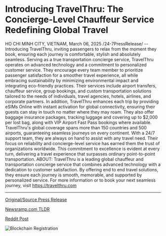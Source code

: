 # Introducing TravelThru: The Concierge-Level Chauffeur Service Redefining Global Travel

HO CHI MINH CITY, VIETNAM, March 06, 2025 /24-7PressRelease/ -- Introducing TravelThru, inviting passengers to relax from the moment they book, ensuring each journey is comfortable, stylish and absolutely seamless. Serving as a true transportation concierge service, TravelThru operates on advanced technology and a commitment to personalized customer service.  They encourage every team member to prioritize passenger satisfaction for a smoother travel experience, all while embracing sustainability by minimizing environmental impact and integrating eco-friendly practices. Their services include airport transfers, chauffeur service, group bookings, and custom transportation solutions tailored to the needs of individuals, travel agencies, hotels, airlines, and corporate partners.   In addition, TravelThru enhances each trip by providing eSIMs Online with instant activation for global connectivity, ensuring their guests can stay in touch no matter where they may roam. They also offer baggage insurance packages, tracking luggage and covering up to $2,000 per lost bag, along with VIP Airport Fast Pass bookings where available.  TravelThru's global coverage spans more than 150 countries and 500 airports, guaranteeing seamless journeys on every continent. With a 24/7 support team, they are always on hand to assist with any travel need. Their focus on reliability and concierge-level service has earned them the trust of organizations worldwide. This commitment to excellence is evident at every turn, delivering a travel experience that surpasses ordinary point-to-point transportation.  ABOUT: TravelThru is a leading global chauffeur and transportation concierge service that combines advanced technology with a dedication to customer satisfaction. By offering end to end travel solutions, they ensure each journey is smooth, memorable, and supported by personalized service.  For more information or to book your next seamless journey, visit https://travelthru.com 

---

[Original/Source Press Release](https://www.24-7pressrelease.com/press-release/520354/introducing-travelthru-the-concierge-level-chauffeur-service-redefining-global-travel)
                    

[Newsramp.com TLDR](https://newsramp.com/curated-news/travelthru-revolutionizes-travel-experience-with-advanced-technology-and-personalized-service/006d14db21efe0898386d143fdb4df27) 

 



[Reddit Post](https://www.reddit.com/r/technology_press/comments/1j4qwn0/travelthru_revolutionizes_travel_experience_with/) 



![Blockchain Registration](https://cdn.newsramp.app/24-7PressRelease/qrcode/253/6/hintMO_W.webp)